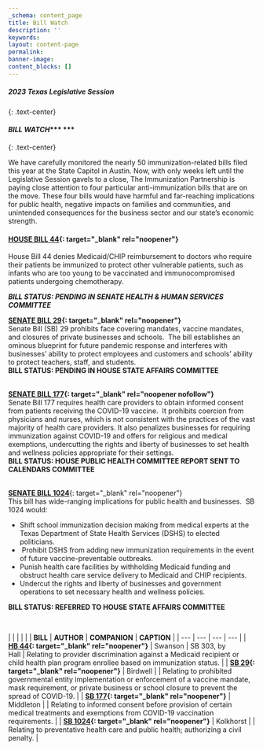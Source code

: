 ```yaml
---
_schema: content_page
title: Bill Watch
description: ''
keywords:
layout: content-page
permalink:
banner-image:
content_blocks: []
---
```

##### 2023 Texas Legislative Session
{: .text-center}

#### ***BILL WATCH******&nbsp;***<br>
{: .text-center}

We have carefully monitored the nearly 50 immunization-related bills filed this year at the State Capitol in Austin. Now, with only weeks left until the Legislative Session gavels to a close, The Immunization Partnership is paying close attention to four particular anti-immunization bills that are on the move. These four bills would have harmful and far-reaching implications for public health, negative impacts on families and communities, and unintended consequences for the business sector and our state’s economic strength.&nbsp;



#### **[HOUSE BILL 44](https://capitol.texas.gov/BillLookup/Text.aspx?LegSess=88R&amp;Bill=HB44){: target="_blank" rel="noopener"}&nbsp;**

House Bill 44&nbsp;denies Medicaid/CHIP reimbursement to doctors who require their patients be immunized to protect other vulnerable patients, such as infants who are too young to be vaccinated and immunocompromised patients undergoing chemotherapy.

*​​​​​​**BILL STATUS: PENDING IN SENATE HEALTH & HUMAN SERVICES COMMITTEE***<br>

**[SENATE BILL 29](https://capitol.texas.gov/BillLookup/History.aspx?LegSess=88R&amp;Bill=SB29){: target="_blank" rel="noopener"}**<br>Senate Bill (SB) 29 prohibits face covering mandates, vaccine mandates, and closures of private businesses and schools.&nbsp; The bill establishes an ominous blueprint for future pandemic response and interferes with businesses’ ability to protect employees and customers and schools’ ability to protect teachers, staff, and students.<br>**BILL STATUS: PENDING IN HOUSE STATE AFFAIRS COMMITTEE**

<br>**[SENATE BILL 177](https://capitol.texas.gov/BillLookup/History.aspx?LegSess=88R&amp;Bill=SB177){: target="_blank" rel="noopener nofollow"}**<br>Senate Bill 177 requires health care providers to obtain informed consent from patients receiving the COVID-19 vaccine.&nbsp; It prohibits coercion from physicians and nurses, which is not consistent with the practices of the vast majority of health care providers. It also penalizes businesses for requiring immunization against COVID-19 and offers for religious and medical exemptions, undercutting the rights and liberty of businesses to set health and wellness policies appropriate for their settings.<br>**BILL STATUS: HOUSE PUBLIC HEALTH COMMITTEE REPORT SENT TO CALENDARS COMMITTEE**

<br>[**SENATE BILL 1024**](https://capitol.texas.gov/BillLookup/History.aspx?LegSess=88R&amp;Bill=SB1024){: target="_blank" rel="noopener"}<br>This bill has wide-ranging implications for public health and businesses.&nbsp; SB 1024 would:

* Shift school immunization decision making from medical experts at the Texas Department of State Health Services (DSHS) to elected politicians.
* &nbsp;Prohibit DSHS from adding new immunization requirements in the event of future vaccine-preventable outbreaks.
* Punish health care facilities by withholding Medicaid funding and obstruct health care service delivery to Medicaid and CHIP recipients.
* Undercut the rights and liberty of businesses and government operations to set necessary health and wellness policies.

​​​**BILL STATUS: REFERRED TO HOUSE STATE AFFAIRS COMMITTEE**

​​​​​

|  |  |  |  |
| **BILL** | **AUTHOR** | **COMPANION** | **CAPTION** |
| --- | --- | --- | --- |
| **[HB 44](https://capitol.texas.gov/BillLookup/Text.aspx?LegSess=88R&amp;Bill=HB44){: target="_blank" rel="noopener"}** | Swanson | SB 303, by<br>Hall | Relating to provider discrimination against a Medicaid recipient or child health plan program enrollee based on immunization status. |
| **[SB 29](https://capitol.texas.gov/BillLookup/History.aspx?LegSess=88R&amp;Bill=SB29){: target="_blank" rel="noopener"}** | Birdwell |  | Relating to prohibited governmental entity implementation or enforcement of a vaccine mandate, mask requirement, or private business or school closure to prevent the spread of COVID-19. |
| **[SB 177](https://capitol.texas.gov/BillLookup/History.aspx?LegSess=88R&amp;Bill=SB177){: target="_blank" rel="noopener"}** | Middleton |  | Relating to informed consent before provision of certain medical treatments and exemptions from COVID-19 vaccination requirements. |
| **[SB 1024](https://capitol.texas.gov/BillLookup/History.aspx?LegSess=88R&amp;Bill=SB1024){: target="_blank" rel="noopener"}** | Kolkhorst |  | Relating to preventative health care and public health; authorizing a civil penalty. |

&nbsp;&nbsp;